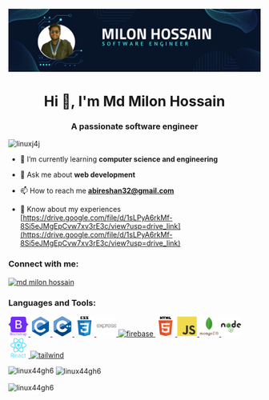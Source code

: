 ![logo](https://github.com/linux44gh6/linux44gh6/blob/main/Navy%20Blue%20Geometric%20Technology%20LinkedIn%20Banner.png)
<h1 align="center">Hi 👋, I'm Md Milon Hossain</h1>
<h3 align="center">A passionate software engineer</h3>

<p align="left"> <img src="https://komarev.com/ghpvc/?username=linuxj4j&label=Profile%20views&color=0e75b6&style=flat" alt="linuxj4j" /> </p>

- 🌱 I’m currently learning **computer science and engineering**

- 💬 Ask me about **web development**

- 📫 How to reach me **abireshan32@gmail.com**

- 📄 Know about my experiences [https://drive.google.com/file/d/1sLPyA6rkMf-8Si5eJMgEpCvw7xv3rE3c/view?usp=drive_link](https://drive.google.com/file/d/1sLPyA6rkMf-8Si5eJMgEpCvw7xv3rE3c/view?usp=drive_link)

<h3 align="left">Connect with me:</h3>
<p align="left">
<a href="https://linkedin.com/in/md milon hossain" target="blank"><img align="center" src="https://raw.githubusercontent.com/rahuldkjain/github-profile-readme-generator/master/src/images/icons/Social/linked-in-alt.svg" alt="md milon hossain" height="30" width="40" /></a>
</p>

<h3 align="left">Languages and Tools:</h3>
<p align="left"> <a href="https://getbootstrap.com" target="_blank" rel="noreferrer"> <img src="https://raw.githubusercontent.com/devicons/devicon/master/icons/bootstrap/bootstrap-plain-wordmark.svg" alt="bootstrap" width="40" height="40"/> </a> <a href="https://www.cprogramming.com/" target="_blank" rel="noreferrer"> <img src="https://raw.githubusercontent.com/devicons/devicon/master/icons/c/c-original.svg" alt="c" width="40" height="40"/> </a> <a href="https://www.w3schools.com/cpp/" target="_blank" rel="noreferrer"> <img src="https://raw.githubusercontent.com/devicons/devicon/master/icons/cplusplus/cplusplus-original.svg" alt="cplusplus" width="40" height="40"/> </a> <a href="https://www.w3schools.com/css/" target="_blank" rel="noreferrer"> <img src="https://raw.githubusercontent.com/devicons/devicon/master/icons/css3/css3-original-wordmark.svg" alt="css3" width="40" height="40"/> </a> <a href="https://expressjs.com" target="_blank" rel="noreferrer"> <img src="https://raw.githubusercontent.com/devicons/devicon/master/icons/express/express-original-wordmark.svg" alt="express" width="40" height="40"/> </a> <a href="https://firebase.google.com/" target="_blank" rel="noreferrer"> <img src="https://www.vectorlogo.zone/logos/firebase/firebase-icon.svg" alt="firebase" width="40" height="40"/> </a> <a href="https://www.w3.org/html/" target="_blank" rel="noreferrer"> <img src="https://raw.githubusercontent.com/devicons/devicon/master/icons/html5/html5-original-wordmark.svg" alt="html5" width="40" height="40"/> </a> <a href="https://developer.mozilla.org/en-US/docs/Web/JavaScript" target="_blank" rel="noreferrer"> <img src="https://raw.githubusercontent.com/devicons/devicon/master/icons/javascript/javascript-original.svg" alt="javascript" width="40" height="40"/> </a> <a href="https://www.mongodb.com/" target="_blank" rel="noreferrer"> <img src="https://raw.githubusercontent.com/devicons/devicon/master/icons/mongodb/mongodb-original-wordmark.svg" alt="mongodb" width="40" height="40"/> </a> <a href="https://nodejs.org" target="_blank" rel="noreferrer"> <img src="https://raw.githubusercontent.com/devicons/devicon/master/icons/nodejs/nodejs-original-wordmark.svg" alt="nodejs" width="40" height="40"/> </a> <a href="https://reactjs.org/" target="_blank" rel="noreferrer"> <img src="https://raw.githubusercontent.com/devicons/devicon/master/icons/react/react-original-wordmark.svg" alt="react" width="40" height="40"/> </a> <a href="https://tailwindcss.com/" target="_blank" rel="noreferrer"> <img src="https://www.vectorlogo.zone/logos/tailwindcss/tailwindcss-icon.svg" alt="tailwind" width="40" height="40"/> </a> </p>

<p><img align="left" src="https://github-readme-stats.vercel.app/api/top-langs?username=linux44gh6&show_icons=true&locale=en&layout=compact" alt="linux44gh6" /></p>

<p>&nbsp;<img align="center" src="https://github-readme-stats.vercel.app/api?username=linux44gh6&show_icons=true&locale=en" alt="linux44gh6" /></p>

<p><img align="center" src="https://github-readme-streak-stats.herokuapp.com/?user=linux44gh6&" alt="linux44gh6" /></p>

